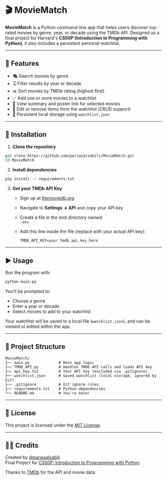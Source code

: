 # 🎬 MovieMatch

**MovieMatch** is a Python command-line app that helps users discover top-rated movies by genre, year, or decade using the TMDb API. Designed as a final project for Harvard's **CS50P (Introduction to Programming with Python)**, it also includes a persistent personal watchlist.

---

## 📌 Features

- 🎭 Search movies by genre  
- 🗓️ Filter results by year or decade  
- 📊 Sort movies by TMDb rating (highest first)  
- ✅ Add one or more movies to a watchlist  
- 📝 View summary and poster link for selected movies  
- 📂 Edit or remove items from the watchlist (CRUD support)  
- 💾 Persistent local storage using `watchlist.json`

---

## 🔧 Installation

1. **Clone the repository**
```bash
git clone https://github.com/pariasalsabili/MovieMatch.git
cd MovieMatch
```

2. **Install dependencies**
```bash
pip install -r requirements.txt
```

3. **Get your TMDb API Key**
   - Sign up at [themoviedb.org](https://www.themoviedb.org)
   - Navigate to **Settings → API** and copy your API key
   - Create a file in the root directory named:  
     `.env`
   - Add this line inside the file (replace with your actual API key):

     ```
     TMDB_API_KEY=your_tmdb_api_key_here
     ```

---

## ▶️ Usage

Run the program with:
```bash
python main.py
```

You'll be prompted to:
- Choose a genre  
- Enter a year or decade  
- Select movies to add to your watchlist  

Your watchlist will be saved to a local file (`watchlist.json`), and can be viewed or edited within the app.

---

## 📁 Project Structure

```
MovieMatch/
├── main.py             # Main app logic
├── TMDB_API.py         # Handles TMDb API calls and loads API key
├── api_key.txt         # Your API key (excluded via .gitignore)
├── watchlist.json      # Saved watchlist (local storage, ignored by Git)
├── .gitignore          # Git ignore rules
├── requirements.txt    # Python dependencies
└── README.md           # You're here!
```

---

## 📝 License

This project is licensed under the [MIT License](LICENSE).

---

## 👨‍🎓 Credits

Created by [@pariasalsabili](https://github.com/pariasalsabili)  
Final Project for [CS50P: Introduction to Programming with Python](https://cs50.harvard.edu/python/)

Thanks to [TMDb](https://www.themoviedb.org/) for the API and movie data.
